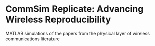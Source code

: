 # CommSim Replicate: Advancing Wireless Reproducibility
MATLAB simulations of the papers from the physical layer of wireless communications literature
